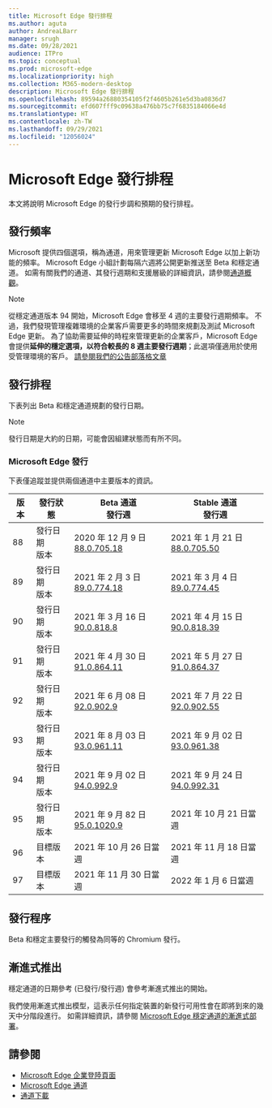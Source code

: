 ```yaml
---
title: Microsoft Edge 發行排程
ms.author: aguta
author: AndreaLBarr
manager: srugh
ms.date: 09/28/2021
audience: ITPro
ms.topic: conceptual
ms.prod: microsoft-edge
ms.localizationpriority: high
ms.collection: M365-modern-desktop
description: Microsoft Edge 發行排程
ms.openlocfilehash: 89594a26880354105f2f4605b261e5d3ba0836d7
ms.sourcegitcommit: efd607fff9c09638a476bb75c7f6835184066e4d
ms.translationtype: HT
ms.contentlocale: zh-TW
ms.lasthandoff: 09/29/2021
ms.locfileid: "12056024"
---
```

# <a name="microsoft-edge-release-schedule"></a>Microsoft Edge 發行排程

本文將說明 Microsoft Edge 的發行步調和預期的發行排程。

## <a name="release-cadence"></a>發行頻率

Microsoft 提供四個選項，稱為通道，用來管理更新 Microsoft Edge 以加上新功能的頻率。 Microsoft Edge 小組計劃每隔六週將公開更新推送至 Beta 和穩定通道。 如需有關我們的通道、其發行週期和支援層級的詳細資訊，請參閱[通道概觀](./microsoft-edge-channels.md#channel-overview)。

> [!NOTE]
> 從穩定通道版本 94 開始，Microsoft Edge 會移至 4 週的主要發行週期頻率。 不過，我們發現管理複雜環境的企業客戶需要更多的時間來規劃及測試 Microsoft Edge 更新。 為了協助需要延伸的時程來管理更新的企業客戶，Microsoft Edge 會提供**延伸的穩定選項，以符合較長的 8 週主要發行週期**；此選項僅適用於使用受管理環境的客戶。 [請參閱我們的公告部落格文章](https://blogs.windows.com/msedgedev/2021/07/15/opt-in-extended-stable-release-cycle/)

## <a name="release-schedule"></a>發行排程

下表列出 Beta 和穩定通道規劃的發行日期。

> [!NOTE]
> 發行日期是大約的日期，可能會因組建狀態而有所不同。

### <a name="microsoft-edge-releases"></a>Microsoft Edge 發行

下表僅追蹤並提供兩個通道中主要版本的資訊。

| 版本 | 發行狀態 | Beta 通道<br>發行週 | Stable 通道<br>發行週 |
|---------|-----|------|--------|
| 88 | 發行日期<br>版本 | 2020 年 12 月 9 日<br>[88.0.705.18](/deployedge/microsoft-edge-relnote-archive-beta-channel#version-88070518-december-9) | 2021 年 1 月 21 日<br>[88.0.705.50](/deployedge/microsoft-edge-relnote-archive-stable-channel#version-88070550-january-21)|
| 89 | 發行日期<br>版本 | 2021 年 2 月 3 日<br>[89.0.774.18](/deployedge/microsoft-edge-relnote-beta-channel#version-89077423-february-8) | 2021 年 3 月 4 日<br>[89.0.774.45](/deployedge/microsoft-edge-relnote-stable-channel#version-89077445-march-4) |
| 90 | 發行日期<br>版本 | 2021 年 3 月 16 日<br>[90.0.818.8](/deployedge/microsoft-edge-relnote-beta-channel#version-9008188-march-16) | 2021 年 4 月 15 日<BR>[90.0.818.39](/deployedge/microsoft-edge-relnote-stable-channel#version-90081839-april-15) |
| 91 | 發行日期<br>版本 | 2021 年 4 月 30 日<br>[91.0.864.11](/deployedge/microsoft-edge-relnote-beta-channel#version-91086411-april-30) | 2021 年 5 月 27 日<BR>[91.0.864.37](/deployedge/microsoft-edge-relnote-stable-channel#version-91086437-may-27) |
| 92 | 發行日期<br>版本 | 2021 年 6 月 08 日<br>[92.0.902.9](/deployedge/microsoft-edge-relnote-beta-channel#version-9209029-june-08) | 2021 年 7 月 22 日<BR>[92.0.902.55](/deployedge/microsoft-edge-relnote-stable-channel#version-92090255-july-22) |
| 93 | 發行日期<br>版本 | 2021 年 8 月 03 日<br>[93.0.961.11](/deployedge/microsoft-edge-relnote-beta-channel#version-93096111-August-03) | 2021 年 9 月 02 日<BR>[93.0.961.38](/deployedge/microsoft-edge-relnote-stable-channel#version-93096138-September-02) |
| 94 | 發行日期<br>版本 | 2021 年 9 月 02 日<br>[94.0.992.9](/deployedge/microsoft-edge-relnote-beta-channel#version-9409929-September-02) | 2021 年 9 月 24 日<BR>[94.0.992.31](/deployedge/microsoft-edge-relnote-stable-channel#version-94099231-September-24) |
| 95 | 發行日期<br>版本 | 2021 年 9 月 82 日<br>[95.0.1020.9](/deployedge/microsoft-edge-relnote-beta-channel#version-95010209-September-28) | 2021 年 10 月 21 日當週 |
| 96 | 目標版本 | 2021 年 10 月 26 日當週 | 2021 年 11 月 18 日當週 |
| 97 | 目標版本 | 2021 年 11 月 30 日當週 | 2022 年 1 月 6 日當週 |

## <a name="release-process"></a>發行程序

Beta 和穩定主要發行的觸發為同等的 Chromium 發行。

## <a name="progressive-rollouts"></a>漸進式推出

穩定通道的日期參考 (已發行/發行週) 會參考漸進式推出的開始。

我們使用漸進式推出模型，這表示任何指定裝置的新發行可用性會在即將到來的幾天中分階段進行。 如需詳細資訊，請參閱 [Microsoft Edge 穩定通道的漸進式部署](/deployedge/microsoft-edge-update-progressive-rollout)。

## <a name="see-also"></a>請參閱

- [Microsoft Edge 企業登陸頁面](https://aka.ms/EdgeEnterprise)
- [Microsoft Edge 通道](/deployedge/microsoft-edge-channels)
- [通道下載](https://www.microsoft.com/edge/business/download)
